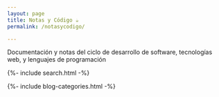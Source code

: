 ```yaml
---
layout: page
title: Notas y Código ☕
permalink: /notasycodigo/

---
```

<div class="home">

  <p>Documentación y notas del ciclo de desarrollo de software, tecnologías web, y lenguajes de programación</p>

  <div class="search">
    {%- include search.html -%}
  </div>

  {%- include blog-categories.html -%}
</div>
